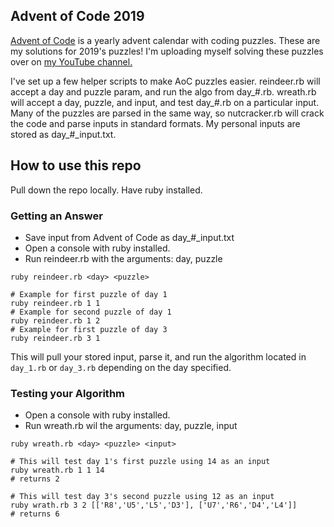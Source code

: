 ## Advent of Code 2019
[Advent of Code](https://adventofcode.com/) is a yearly advent calendar with coding puzzles. These are my solutions for 2019's puzzles! I'm uploading myself solving these puzzles over on [my YouTube channel.](https://www.youtube.com/playlist?list=PLJgbigg8xpeVXoTAhn4dDpXMY9-cvwTlB)

I've set up a few helper scripts to make AoC puzzles easier. reindeer.rb will accept a day and puzzle param, and run the algo from day_#.rb. wreath.rb will accept a day, puzzle, and input, and test day_#.rb on a particular input. Many of the puzzles are parsed in the same way, so nutcracker.rb will crack the code and parse inputs in standard formats. My personal inputs are stored as day_#_input.txt.

## How to use this repo
Pull down the repo locally.
Have ruby installed.

### Getting an Answer

- Save input from Advent of Code as day_#_input.txt
- Open a console with ruby installed.
- Run reindeer.rb with the arguments: day, puzzle
```
ruby reindeer.rb <day> <puzzle>

# Example for first puzzle of day 1
ruby reindeer.rb 1 1
# Example for second puzzle of day 1
ruby reindeer.rb 1 2
# Example for first puzzle of day 3
ruby reindeer.rb 3 1
```
This will pull your stored input, parse it, and run the algorithm located in `day_1.rb` or `day_3.rb` depending on the day specified.

### Testing your Algorithm

- Open a console with ruby installed.
- Run wreath.rb wil the arguments: day, puzzle, input
```
ruby wreath.rb <day> <puzzle> <input>

# This will test day 1's first puzzle using 14 as an input
ruby wreath.rb 1 1 14
# returns 2

# This will test day 3's second puzzle using 12 as an input
ruby wrath.rb 3 2 [['R8','U5','L5','D3'], ['U7','R6','D4','L4']]
# returns 6
```
